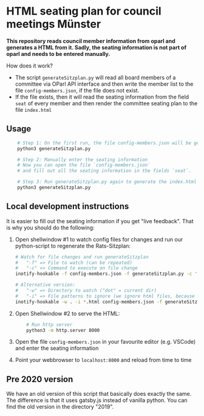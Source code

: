 # HTML seating plan for council meetings Münster

**This repository reads council member information from oparl and generates a HTML from it. Sadly, the seating information is not part of oparl and needs to be entered manually.**

How does it work?

* The script `generateSitzplan.py` will read all board members of a committee via OParl API interface and then write the member list to the file `config-members.json`, if the file does not exist.
* If the file exists, then it will read the seating information from the field `seat` of every member and then render the committee seating plan to the file `index.html`

## Usage

```bash
    # Step 1: On the first run, the file config-members.json will be generated:
    python3 generateSitzplan.py

    # Step 2: Manually enter the seating information
    # Now you can open the file `config-members.json`
    # and fill out all the seating information in the fields `seat`.

    # Step 3: Run generateSitzplan.py again to generate the index.html
    python3 generateSitzplan.py

```

## Local development instructions

It is easier to fill out the seating information if you get "live feedback". That is why you should do the following:

1. Open shellwindow #1 to watch config files for changes and run our python-script to regenerate the Rats-Sitzplan:

    ```bash
    # Watch for file changes and run generateSitzplan
    #   "-f" => File to watch (can be repeated)
    #   "-c" => Command to execute on file change
    inotify-hookable -f config-members.json -f generateSitzplan.py -c 'python3 generateSitzplan.py'

    # Alternative version:
    #   "-w" => Directory to watch ("dot" = current dir)
    #   "-i" => File patterns to ignore (we ignore html files, because they will be generated, which triggers a recursive call)
    inotify-hookable -w . -i *.html config-members.json -f generateSitzplan.py -c 'python3 generateSitzplan.py'
    ```

2. Open Shellwindow #2 to serve the HTML:

    ```bash
        # Run http server
        python3 -m http.server 8000
    ```

3. Open the file `config-members.json` in your favourite editor (e.g. VSCode) and enter the seating information
4. Point your webbrowser to `localhost:8000` and reload from time to time

## Pre 2020 version
We have an old version of this script that basically does exactly the same. The difference is that it uses gatsby.js instead of vanilla python. You can find the old version in the directory "2019".